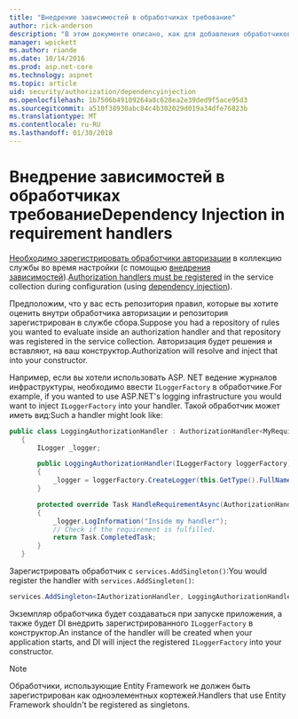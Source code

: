 ```yaml
---
title: "Внедрение зависимостей в обработчиках требование"
author: rick-anderson
description: "В этом документе описано, как для добавления обработчиков требования авторизации в приложение ASP.NET Core с помощью внедрения зависимости."
manager: wpickett
ms.author: riande
ms.date: 10/14/2016
ms.prod: asp.net-core
ms.technology: aspnet
ms.topic: article
uid: security/authorization/dependencyinjection
ms.openlocfilehash: 1b7506b49109264a8c628ea2e39ded9f5ace95d3
ms.sourcegitcommit: a510f38930abc84c4b302029d019a34dfe76823b
ms.translationtype: MT
ms.contentlocale: ru-RU
ms.lasthandoff: 01/30/2018
---
```

# <a name="dependency-injection-in-requirement-handlers"></a><span data-ttu-id="696a0-103">Внедрение зависимостей в обработчиках требование</span><span class="sxs-lookup"><span data-stu-id="696a0-103">Dependency Injection in requirement handlers</span></span>

<a name="security-authorization-di"></a>

<span data-ttu-id="696a0-104">[Необходимо зарегистрировать обработчики авторизации](policies.md#handler-registration) в коллекцию службы во время настройки (с помощью [внедрения зависимостей](../../fundamentals/dependency-injection.md#fundamentals-dependency-injection)).</span><span class="sxs-lookup"><span data-stu-id="696a0-104">[Authorization handlers must be registered](policies.md#handler-registration) in the service collection during configuration (using [dependency injection](../../fundamentals/dependency-injection.md#fundamentals-dependency-injection)).</span></span>

<span data-ttu-id="696a0-105">Предположим, что у вас есть репозитория правил, которые вы хотите оценить внутри обработчика авторизации и репозитория зарегистрирован в службе сбора.</span><span class="sxs-lookup"><span data-stu-id="696a0-105">Suppose you had a repository of rules you wanted to evaluate inside an authorization handler and that repository was registered in the service collection.</span></span> <span data-ttu-id="696a0-106">Авторизация будет решения и вставляют, на ваш конструктор.</span><span class="sxs-lookup"><span data-stu-id="696a0-106">Authorization will resolve and inject that into your constructor.</span></span>

<span data-ttu-id="696a0-107">Например, если вы хотели использовать ASP. NET ведение журналов инфраструктуры, необходимо ввести `ILoggerFactory` в обработчике.</span><span class="sxs-lookup"><span data-stu-id="696a0-107">For example, if you wanted to use ASP.NET's logging infrastructure you would want to inject `ILoggerFactory` into your handler.</span></span> <span data-ttu-id="696a0-108">Такой обработчик может иметь вид:</span><span class="sxs-lookup"><span data-stu-id="696a0-108">Such a handler might look like:</span></span>

```csharp
public class LoggingAuthorizationHandler : AuthorizationHandler<MyRequirement>
   {
       ILogger _logger;

       public LoggingAuthorizationHandler(ILoggerFactory loggerFactory)
       {
           _logger = loggerFactory.CreateLogger(this.GetType().FullName);
       }

       protected override Task HandleRequirementAsync(AuthorizationHandlerContext context, MyRequirement requirement)
       {
           _logger.LogInformation("Inside my handler");
           // Check if the requirement is fulfilled.
           return Task.CompletedTask;
       }
   }
   ```

<span data-ttu-id="696a0-109">Зарегистрировать обработчик с `services.AddSingleton()`:</span><span class="sxs-lookup"><span data-stu-id="696a0-109">You would register the handler with `services.AddSingleton()`:</span></span>

```csharp
services.AddSingleton<IAuthorizationHandler, LoggingAuthorizationHandler>();
```

<span data-ttu-id="696a0-110">Экземпляр обработчика будет создаваться при запуске приложения, а также будет DI внедрить зарегистрированного `ILoggerFactory` в конструктор.</span><span class="sxs-lookup"><span data-stu-id="696a0-110">An instance of the handler will be created when your application starts, and DI will inject the registered `ILoggerFactory` into your constructor.</span></span>

> [!NOTE]
> <span data-ttu-id="696a0-111">Обработчики, использующие Entity Framework не должен быть зарегистрирован как одноэлементных кортежей.</span><span class="sxs-lookup"><span data-stu-id="696a0-111">Handlers that use Entity Framework shouldn't be registered as singletons.</span></span>
